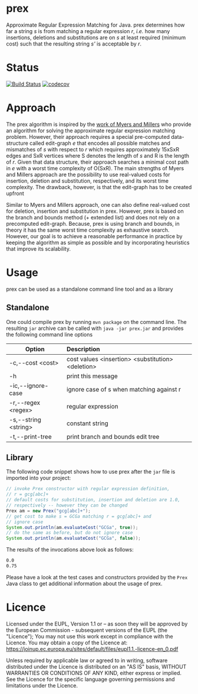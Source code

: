 # prex

Approximate Regular Expression Matching for Java. prex determines
how far a string *s* is from matching a regular expression *r*,
*i.e.* how many insertions, deletions and substitutions are
on *s* at least required (minimum cost) such that the resulting
string *s'* is acceptable by *r*.

# Status
[![Build Status](https://travis-ci.org/julianthome/prex.svg?branch=master)](https://travis-ci.org/julianthome/prex.svg?branch=master)  [![codecov](https://codecov.io/gh/julianthome/prex/branch/master/graph/badge.svg)](https://codecov.io/gh/julianthome/prex)


# Approach

The prex algorithm is inspired by the [work of Myers and
Millers](http://www.cs.mun.ca/~harold/Courses/Old/Ling6800.W06/Diary/reg.aprox.pdf)
who provide an algorithm for solving the approximate regular
expression matching problem. However, their approach requires a special pre-computed
data-structure called edit-graph *e* that encodes all possible matches and mismatches
of *s* with respect to
*r* which requires approximately 15xSxR edges and SxR vertices
where S denotes the length of *s* and R is the length of *r*.
Given that data structure, their approach searches a minimal cost path
in *e* with a worst time complexity of
O(SxR). The main strengths
of Myers and Millers approach are the possibility to use real-valued costs for insertion,
deletion and substitution, respectively, and its worst time complexity. The drawback, however,
is that the edit-graph has to be created upfront

Similar to Myers and Millers approach, one can also define real-valued cost
for deletion, insertion and substitution in prex. However, prex is based on the branch and bounds method
(+ extended list) and does not rely on a precomputed edit-graph. Because,
prex is using branch and bounds, in theory it has the same worst time complexity as exhaustive
search. However, our goal is to achieve a reasonable performance in practice by keeping
the algorithm as simple as possible and by incorporating heuristics that improve its scalability.

# Usage

prex can be used as a standalone command line tool and as a library

## Standalone

One could compile prex by running `mvn package` on the command line. The resulting `jar` archive
can be called with `java -jar prex.jar` and provides the following command line options

| Option               | Description                                         |
|----------------------|:----------------------------------------------------|
| -c,--cost \<cost\>   |cost values \<insertion\> \<substitution\> \<deletion\>| |                      |as  double                                           |
| -h                   |  print this message                                 |
| -ic,--ignore-case    |  ignore case of s when matching against r           |
| -r,--regex \<regex\> |  regular expression                                 |
| -s,--string \<string\> |  constant string                                  |
| -t,--print-tree      |  print branch and bounds edit tree                  |


## Library

The following code snippet shows how to use prex after the `jar` file
is imported into your project:

```java
// invoke Prex constructor with regular expression definition,
// r = gcg[abc]+
// default costs for substitution, insertion and deletion are 1.0,
// respectively -- however they can be changed
Prex am = new Prex("gcg[abc]+");
// get cost to make s = GCGa matching r = gcg[abc]+ and
// ignore case
System.out.println(am.evaluateCost("GCGa", true));
// do the same as before, but do not ignore case
System.out.println(am.evaluateCost("GCGa", false));
```

The results of the invocations above look as follows:

```bash
0.0
0.75
```

Please have a look at the test cases and constructors provided by the
`Prex` Java class to get additional information about the usage of prex.



# Licence
Licensed under the EUPL, Version 1.1 or – as soon they will be approved by the European Commission - subsequent versions of the EUPL (the "Licence"); You may not use this work except in compliance with the Licence. You may obtain a copy of the Licence at: https://joinup.ec.europa.eu/sites/default/files/eupl1.1.-licence-en_0.pdf

Unless required by applicable law or agreed to in writing, software distributed under the Licence is distributed on an "AS IS" basis, WITHOUT WARRANTIES OR CONDITIONS OF ANY KIND, either express or implied. See the Licence for the specific language governing permissions and limitations under the Licence.
